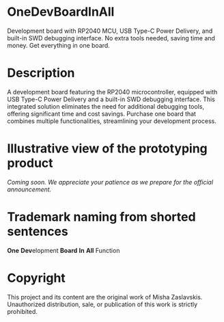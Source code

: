 # OneDevBoardInAll
Development board with RP2040 MCU, USB Type-C Power Delivery, and built-in SWD debugging interface. No extra tools needed, saving time and money. Get everything in one board.

# Description
A development board featuring the RP2040 microcontroller, equipped with USB Type-C Power Delivery and a built-in SWD debugging interface. This integrated solution eliminates the need for additional debugging tools, offering significant time and cost savings. Purchase one board that combines multiple functionalities, streamlining your development process.

# Illustrative view of the prototyping product
*Coming soon. We appreciate your patience as we prepare for the official announcement.*

# Trademark naming from shorted sentences

**One** **Dev**elopment **Board** **In** **All** Function

# Copyright
This project and its content are the original work of Misha Zaslavskis. Unauthorized distribution, sale, or publication of this work is strictly prohibited.
